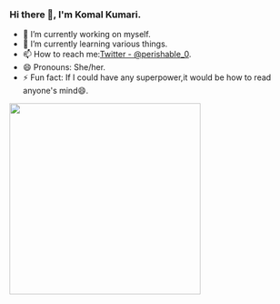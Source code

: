 ### Hi there 👋, I'm Komal Kumari.

- 🔭 I’m currently working on myself.
- 🌱 I’m currently learning various things.
- 📫 How to reach me:[Twitter - @perishable_0](https://twitter.com/perishable_0).
- 😄 Pronouns: She/her.
- ⚡ Fun fact: If I could have any superpower,it would be how to read anyone's mind😄.
<img src="https://i.pinimg.com/564x/f9/86/eb/f986ebc2e2f933445d1ea7d9a18c5a2d.jpg" height="336" width="336">
